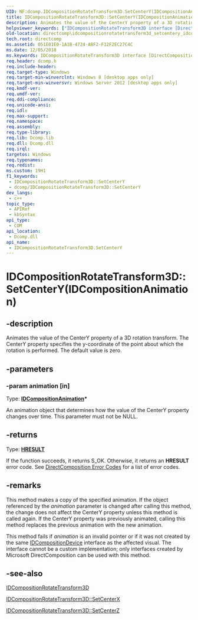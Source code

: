 ```yaml
---
UID: NF:dcomp.IDCompositionRotateTransform3D.SetCenterY(IDCompositionAnimation)
title: IDCompositionRotateTransform3D::SetCenterY(IDCompositionAnimation) (dcomp.h)
description: Animates the value of the CenterY property of a 3D rotation transform. The CenterY property specifies the y-coordinate of the point about which the rotation is performed. The default value is zero.
helpviewer_keywords: ["IDCompositionRotateTransform3D interface [DirectComposition]","SetCenterY method","IDCompositionRotateTransform3D.SetCenterY","IDCompositionRotateTransform3D.SetCenterY(IDCompositionAnimation)","IDCompositionRotateTransform3D::SetCenterY","IDCompositionRotateTransform3D::SetCenterY(IDCompositionAnimation)","IDCompositionRotateTransform3D::SetCenterY(IDCompositionAnimation*)","SetCenterY","SetCenterY method [DirectComposition]","SetCenterY method [DirectComposition]","IDCompositionRotateTransform3D interface","dcomp/IDCompositionRotateTransform3D::SetCenterY","directcomp.idcompositionrotatetransform3d_setcentery_idcompositionanimation"]
old-location: directcomp\idcompositionrotatetransform3d_setcentery_idcompositionanimation.htm
tech.root: directcomp
ms.assetid: 051E01E0-1A1B-4724-A8F2-F12F2EC27C4C
ms.date: 12/05/2018
ms.keywords: IDCompositionRotateTransform3D interface [DirectComposition],SetCenterY method, IDCompositionRotateTransform3D.SetCenterY, IDCompositionRotateTransform3D.SetCenterY(IDCompositionAnimation), IDCompositionRotateTransform3D::SetCenterY, IDCompositionRotateTransform3D::SetCenterY(IDCompositionAnimation), IDCompositionRotateTransform3D::SetCenterY(IDCompositionAnimation*), SetCenterY, SetCenterY method [DirectComposition], SetCenterY method [DirectComposition],IDCompositionRotateTransform3D interface, dcomp/IDCompositionRotateTransform3D::SetCenterY, directcomp.idcompositionrotatetransform3d_setcentery_idcompositionanimation
req.header: dcomp.h
req.include-header: 
req.target-type: Windows
req.target-min-winverclnt: Windows 8 [desktop apps only]
req.target-min-winversvr: Windows Server 2012 [desktop apps only]
req.kmdf-ver: 
req.umdf-ver: 
req.ddi-compliance: 
req.unicode-ansi: 
req.idl: 
req.max-support: 
req.namespace: 
req.assembly: 
req.type-library: 
req.lib: Dcomp.lib
req.dll: Dcomp.dll
req.irql: 
targetos: Windows
req.typenames: 
req.redist: 
ms.custom: 19H1
f1_keywords:
 - IDCompositionRotateTransform3D::SetCenterY
 - dcomp/IDCompositionRotateTransform3D::SetCenterY
dev_langs:
 - c++
topic_type:
 - APIRef
 - kbSyntax
api_type:
 - COM
api_location:
 - Dcomp.dll
api_name:
 - IDCompositionRotateTransform3D.SetCenterY
---
```


# IDCompositionRotateTransform3D::SetCenterY(IDCompositionAnimation)


## -description

Animates the value of the CenterY property of a 3D rotation transform.  The CenterY property specifies the y-coordinate of the point about which the rotation is performed. The default value is zero.

## -parameters

### -param animation [in]

Type: <b><a href="/windows/desktop/api/dcompanimation/nn-dcompanimation-idcompositionanimation">IDCompositionAnimation</a>*</b>

An animation object that determines how the value of the CenterY property changes over time. This parameter must not be NULL.

## -returns

Type: <b><a href="/windows/desktop/WinProg/windows-data-types">HRESULT</a></b>

If the function succeeds, it returns S_OK. Otherwise, it returns an <b>HRESULT</b> error code. See <a href="/windows/desktop/directcomp/directcomposition-error-codes">DirectComposition Error Codes</a>  for a list of error codes.

## -remarks

This method makes a copy of the specified animation. If the object referenced by the <i>animation</i> parameter is changed after calling this method, the change does not affect the CenterY property unless this method is called again. If the CenterY property was previously animated, calling this method replaces the previous animation with the new animation. 



This method fails if <i>animation</i> is an invalid pointer or if it was not created by the same <a href="/windows/desktop/api/dcomp/nn-dcomp-idcompositiondevice">IDCompositionDevice</a> interface as the affected visual. The interface cannot be a custom implementation; only interfaces created by Microsoft DirectComposition can be used with this method.

## -see-also

<a href="/windows/desktop/api/dcomp/nn-dcomp-idcompositionrotatetransform3d">IDCompositionRotateTransform3D</a>



<a href="/windows/win32/api/dcomp/nf-dcomp-idcompositionrotatetransform3d-setcenterx(float)">IDCompositionRotateTransform3D::SetCenterX</a>



<a href="/windows/win32/api/dcomp/nf-dcomp-idcompositionrotatetransform3d-setcenterz(float)">IDCompositionRotateTransform3D::SetCenterZ</a>